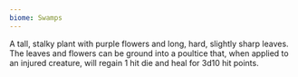 ```yaml
---
biome: Swamps
---
```

A tall, stalky plant with purple flowers and long, hard, slightly sharp leaves. The leaves and flowers can be ground into a poultice that, when applied to an injured creature, will regain 1 hit die and heal for 3d10 hit points. 

